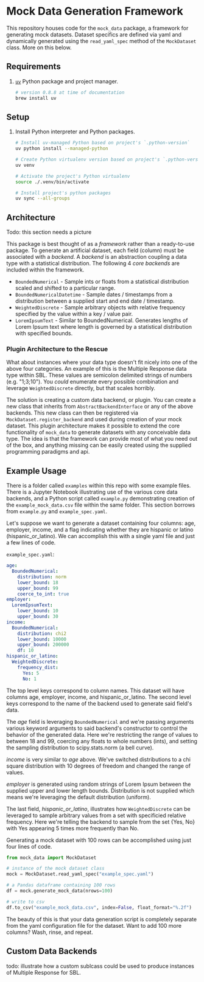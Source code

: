 # Mock Data Generation Framework

This repository houses code for the `mock_data` package, a framework for generating mock datasets. Dataset specifics are defined via yaml and dynamically generated using the `read_yaml_spec` method of the `MockDataset` class. More on this below. 

## Requirements

1. [`uv`](https://docs.astral.sh/uv/) Python package and project manager.

    ```sh
    # version 0.8.8 at time of documentation
    brew install uv
    ```


## Setup

1. Install Python interpreter and Python packages.

   ```sh
   # Install uv-managed Python based on project's `.python-version`
   uv python install --managed-python

   # Create Python virtualenv version based on project's `.python-version`
   uv venv

   # Activate the project's Python virtualenv
   source ./.venv/bin/activate

   # Install project's python packages
   uv sync --all-groups
   ```


## Architecture

Todo: this section needs a picture

This package is best thought of as a _framework_ rather than a ready-to-use package. To generate an artificial dataset, each field (column) must be associated with a _backend_. A _backend_ is an abstraction coupling a data type with a statistical distribution. The following 4 _core backends_ are included within the framework. 
- `BoundedNumerical` - Sample ints or floats from a statistical distribution scaled and shifted to a particular range. 
- `BoundedNumericalDatetime` - Sample dates / timestamps from a distribution between a supplied start and end date / timestamp. 
- `WeightedDiscrete` - Sample arbitrary objects with relative frequency specified by the value within a key / value pair.
- `LoremIpsumText` - Similar to BoundedNumerical. Generates lengths of Lorem Ipsum text where length is governed by a statistical distribution with specified bounds. 

### Plugin Architecture to the Rescue

What about instances where your data type doesn't fit nicely into one of the above four categories. An example of this is the Multiple Response data type within SBL. These values are semicolon delimited strings of numbers (e.g. "1;3;10"). You _could_ enumerate every possible combination and leverage `WeightedDiscrete` directly, but that scales horribly. 

The solution is creating a custom data backend, or plugin. You can create a new class that inherits from `AbstractBackendInterface` or any of the above backends. This new class can then be registered via `MockDataset.register_backend` and used during creation of your mock dataset. This plugin architecture makes it possible to extend the core functionality of `mock_data` to generate datasets with any conceivable data type. The idea is that the framework can provide most of what you need out of the box, and anything missing can be easily created using the supplied programming paradigms and api. 

## Example Usage

There is a folder called `examples` within this repo with some example files. There is a Jupyter Notebook illustrating use of the various core data backends, and a Python script called `example.py` demonstrating creation of the `example_mock_data.csv` file within the same folder. This section borrows from `example.py` and `example_spec.yaml`. 

Let's suppose we want to generate a dataset containing four columns: age, employer, income, and a flag indicating whether they are hispanic or latino (hispanic_or_latino). We can accomplish this with a single yaml file and just a few lines of code. 

`example_spec.yaml`:

```yaml
age:
  BoundedNumerical:
    distribution: norm
    lower_bound: 18
    upper_bound: 99
    coerce_to_int: true
employer:
  LoremIpsumText:
    lower_bound: 10
    upper_bound: 30
income:
  BoundedNumerical:
    distribution: chi2
    lower_bound: 10000
    upper_bound: 200000
    df: 10
hispanic_or_latino:
  WeightedDiscrete:
    frequency_dist:
      Yes: 5
      No: 1
```

The top level keys correspond to column names. This dataset will have columns age, employer, income, and hispanic_or_latino. The second level keys correspond to the name of the backend used to generate said field's data. 

The _age_ field is leveraging `BoundedNumerical` and we're passing arguments various keyword arguments to said backend's constructor to control the behavior of the generated data. Here we're restricting the range of values to between 18 and 99, coercing any floats to whole numbers (ints), and setting the sampling distribution to scipy.stats.norm (a bell curve). 

_income_ is very similar to _age_ above. We've switched distributions to a chi square distribution with 10 degrees of freedom and changed the range of values. 

_employer_ is generated using random strings of Lorem Ipsum between the supplied upper and lower length bounds. Distribution is not supplied which means we're leveraging the default distribution (uniform). 

The last field, *hispanic_or_latino*, illustrates how `WeightedDiscrete` can be leveraged to sample arbitrary values from a set with specificied relative frequency. Here we're telling the backend to sample from the set {Yes, No} with Yes appearing 5 times more frequently than No. 

Generating a mock dataset with 100 rows can be accomplished using just four lines of code. 
```python
from mock_data import MockDataset

# instance of the mock dataset class
mock = MockDataset.read_yaml_spec("example_spec.yaml")

# a Pandas dataframe containing 100 rows
df = mock.generate_mock_data(nrows=100)

# write to csv
df.to_csv("example_mock_data.csv", index=False, float_format="%.2f")
```

The beauty of this is that your data generation script is completely separate from the yaml configuration file for the dataset. Want to add 100 more columns? Wash, rinse, and repeat. 

## Custom Data Backends

todo: illustrate how a custom sublcass could be used to produce instances of Multiple Response for SBL. 